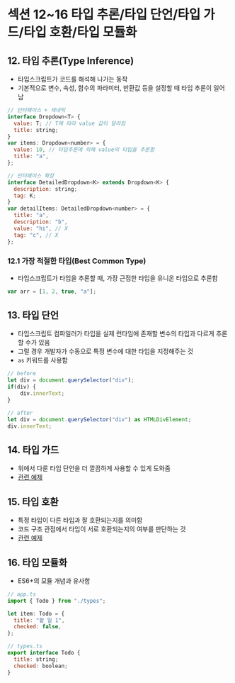 # 섹션 12~16 타입 추론/타입 단언/타입 가드/타입 호환/타입 모듈화

## 12. 타입 추론(Type Inference)

- 타입스크립트가 코드를 해석해 나가는 동작
- 기본적으로 변수, 속성, 함수의 파라미터, 반환값 등을 설정할 때 타입 추론이 일어남

```javascript
// 인터페이스 + 제네릭
interface Dropdown<T> {
  value: T; // T에 따라 value 값이 달라짐
  title: string;
}
var items: Dropdown<number> = {
  value: 10, // 타입추론에 의해 value의 타입을 추론함
  title: "a",
};

// 인터페이스 확장
interface DetailedDropdown<K> extends Dropdown<K> {
  description: string;
  tag: K;
}
var detailItems: DetailedDropdown<number> = {
  title: "a",
  description: "b",
  value: "hi", // X
  tag: "c", // X
};
```

### 12.1 가장 적절한 타입(Best Common Type)

- 타입스크립트가 타입을 추론할 때, 가장 근접한 타입을 유니온 타입으로 추론함
```javascript
var arr = [1, 2, true, "a"];
```

## 13. 타입 단언

- 타입스크립트 컴파일러가 타입을 실제 런타임에 존재할 변수의 타입과 다르게 추론할 수가 있음
- 그럴 경우 개발자가 수동으로 특정 변수에 대한 타입을 지정해주는 것
- `as` 키워드를 사용함

```javascript
// before
let div = document.querySelector("div");
if(div) {
    div.innerText;
}

// after
let div = document.querySelector("div") as HTMLDivElement;
div.innerText;
```

## 14. 타입 가드

- 위에서 다룬 타입 단언을 더 깔끔하게 사용할 수 있게 도와줌
- [관련 예제](../example/10_type_guard.ts)

## 15. 타입 호환

- 특정 타입이 다른 타입과 잘 호환되는지를 의미함
- 코드 구조 관점에서 타입이 서로 호환되는지의 여부를 판단하는 것
- [관련 예제](../example/11_type-compatibility.ts)

## 16. 타입 모듈화

- ES6+의 모듈 개념과 유사함

```javascript
// app.ts
import { Todo } from "./types";

let item: Todo = {
  title: "할 일 1",
  checked: false,
};

// types.ts
export interface Todo {
  title: string;
  checked: boolean;
}
```
